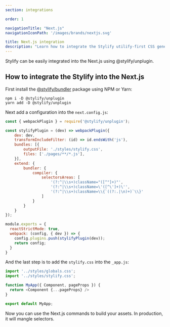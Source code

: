 ```yaml
---
section: integrations

order: 1

navigationTitle: "Next.js"
navigationIconPath: '/images/brands/nextjs.svg'

title: Next.js integration
description: "Learn how to integrate the Stylify utilify-first CSS generator into the the Next.js."
---
```


Stylify can be easily integrated into the Next.js using @stylify/unplugin.

<stack-blitz-link link="https://stackblitz.com/edit/stylify-nextjs-template?devtoolsheight=33&file=pages/index.js"></stack-blitz-link>

<note><template>
Integration example for the Next.js can be found in <a href="https://github.com/stylify/integrations-examples/tree/master/nextjs" target="_blank" rel="noopener">integrations examples repository</a>.
</template></note>

## How to integrate the Stylify into the Next.js

First install the [@stylify/bundler](/docs/unplugin) package using NPM or Yarn:

```
npm i -D @stylify/unplugin
yarn add -D @stylify/unplugin
```

Next add a configuration into the `next.config.js`:

```js
const { webpackPlugin } = require('@stylify/unplugin');

const stylifyPlugin = (dev) => webpackPlugin({
	dev: dev,
	transformIncludeFilter: (id) => id.endsWith('js'),
	bundles: [{
		outputFile: './styles/stylify.css',
		files: ['./pages/**/*.js'],
	}],
	extend: {
		bundler: {
			compiler: {
				selectorsAreas: [
					'(?:^|\\s+)className="([^"]+)"',
					'(?:^|\\s+)className=\'([^\']+)\'',
					'(?:^|\\s+)className=\\{`((?:.|\n)+)`\\}'
				]
			}
		}
	}
});

module.exports = {
  reactStrictMode: true,
  webpack: (config, { dev }) => {
    config.plugins.push(stylifyPlugin(dev));
    return config;
  }
}
```

And the last step is to add the `stylify.css` into the `_app.js`:

```js
import '../styles/globals.css';
import '../styles/stylify.css';

function MyApp({ Component, pageProps }) {
  return <Component {...pageProps} />
}

export default MyApp;
```

Now you can use the Next.js commands to build your assets. In production, it will mangle selectors.

<where-to-next />
